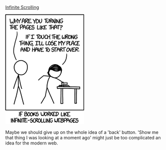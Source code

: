 [Infinite Scrolling](https://xkcd.com/1309)

![Infinite Scrolling](./random_comic.png)

Maybe we should give up on the whole idea of a 'back' button. 'Show me that thing I was looking at a moment ago' might just be too complicated an idea for the modern web.

